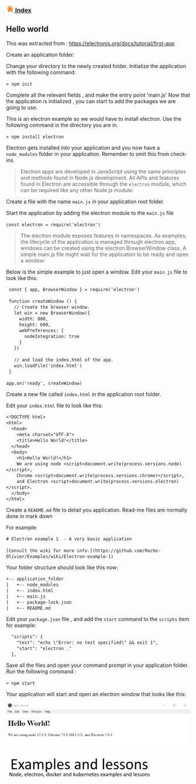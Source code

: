 ### [![Index](https://github.com/Roche-Olivier/help.windows10.nodejs.electron.basics/blob/master/_content/_images/home.png "Index") Index](https://github.com/Roche-Olivier/help.windows10.nodejs.electron.basics)

## Hello world

This was extracted from : https://electronjs.org/docs/tutorial/first-app

Create an application folder.

Change your directory to the newly created folder.
Initialize the application with the following command:

`> npm init`

Complete all the relevant fields , and make the entry point 'main.js'
Now that the application is initialized , you can start to add the packages we are going to use.

This is an electron example so we would have to install electron.
Use the following command in the directory you are in.

`> npm install electron`

Electron gets installed into your application and you now have a `node_modules` folder in your application.
Remember to omit this from check-ins.

> Electron apps are developed in JavaScript using the same principles and methods found in Node.js development. All APIs and features found in Electron are accessible through the `electron` module, which can be required like any other Node.js module:


Create a file with the name `main.js` in your application root folder.

Start the application by adding the electron module to the `main.js` file

`const electron = require('electron')`

> The electron module exposes features in namespaces. As examples, the lifecycle of the application is managed through electron.app, windows can be created using the electron.BrowserWindow class. A simple main.js file might wait for the application to be ready and open a window:

Below is the simple example to just open a window.
Edit your `main.js` file to look like this:

``` 
 const { app, BrowserWindow } = require('electron')

 function createWindow () {
   // Create the browser window.
   let win = new BrowserWindow({
     width: 800,
     height: 600,
     webPreferences: {
       nodeIntegration: true
     }
   })

   // and load the index.html of the app.
   win.loadFile('index.html')
 }

app.on('ready', createWindow)
```

Create a new file called `index.html` in the application root folder.

Edit your `index.html` file to look like this:

``` 
<!DOCTYPE html>
<html>
  <head>
    <meta charset="UTF-8">
    <title>Hello World!</title>
  </head>
  <body>
    <h1>Hello World!</h1>
    We are using node <script>document.write(process.versions.node)</script>,
    Chrome <script>document.write(process.versions.chrome)</script>,
    and Electron <script>document.write(process.versions.electron)</script>.
  </body>
</html>
```

Create a `README.md` file to detail you application.
Read-me files are normally done in mark down

For example:
``` 
# Electron example 1  - A very basic application

[Consult the wiki for more info.](https://github.com/Roche-Olivier/Examples/wiki/Electron-example-1)

```


Your folder structure should look like this now:
``` 
+-- application_folder
|   +-- node_modules
|   +-- index.html
|   +-- main.js
|   +-- package-lock.json
|   +-- README.md
```

Edit your `package.json` file , and add the `start` command to the `scripts` item for example:
``` 
  "scripts": {
    "test": "echo \"Error: no test specified\" && exit 1",
    "start": "electron ."
  },
```

Save all the files and open your command prompt in your application folder.
Run the following command :

`> npm start `

Your application will start and open an electron window that looks like this:

![applicaiton_image](https://github.com/Roche-Olivier/help.windows10.nodejs.electron.basics/blob/master/_content/_images/screen/ex1_electron_screen.png "Application screen")

![Examples and lessons](https://github.com/Roche-Olivier/help.windows10.nodejs.electron.basics/blob/master/_content/_images/footer.png "Examples and lessons")



